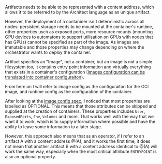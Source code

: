 Artifacts needs to be able to be represented with a content address, which allows it to be referred to by the Architect language as an unique artifact.

However, the deployment of a contaniner isn't deterministic across all nodes: persistent storage needs to be mounted at the container's runtime, other properties usch as exposed ports, more resource mounts (mounting GPU devices to automatons to support utilisation on GPUs with nodes that has GPUs) cannot be specified as part of the image. As images are immutable and those properties may change depending on where the orchestrator wants to deploy the container.

Artifact specifies an "Image", not a container, but an image is not a simple filesystem too, it contains entry point information and virtually everything that exists in a container's configuration ([Images configuration can be translated into container configuraiton](https://github.com/opencontainers/image-spec/blob/master/conversion.md)).

From here on I will refer to image config as the configuraiton for the OCI image, and runtime config as the configuration of the container.

After looking at the [image config spec](https://github.com/opencontainers/image-spec/blob/master/config.md), I noticed that most properties are labelled as OPTIONAL. This means that those attributes can be skipped and supplied at the creation of containers. These properties includes `User`, `ExposedPorts`, `Env`, `Volumes` and more. That works well with the way that we want it to work, which is to supply information where possible and have the ability to leave some information to a later stage.

However, this approach also means that as an operator, if I refer to an artifact A with a content address @(A), and it works the first time, it does not mean that another artifact B with a content address identical to @(A) will work the same way, especially when the most critical attribute `ENTRYPOINT` is also an optional property.
